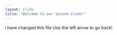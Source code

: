 ```yaml
---
layout: slide
title: "Welcome to our second slide!"
---
```

i have changed this file
Use the left arrow to go back!
